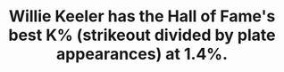 ---
title:      
  - Willie Keeler has the Hall of Fame's best K% (strikeout divided by plate appearances) at 1.4%.
secondary:
  - 136 strike outs, 9,610 plate appearances. He played between 1892 and 1910, and had 13 strikeouts in his highest strikeout season.
reference:
---